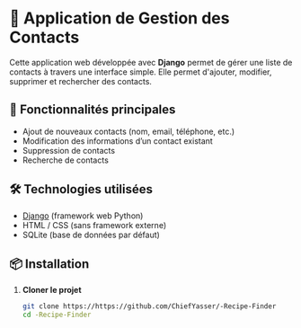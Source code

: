 # 📇 Application de Gestion des Contacts

Cette application web développée avec **Django** permet de gérer une liste de contacts à travers une interface simple. Elle permet d'ajouter, modifier, supprimer et rechercher des contacts.

## 🚀 Fonctionnalités principales

- Ajout de nouveaux contacts (nom, email, téléphone, etc.)
- Modification des informations d’un contact existant
- Suppression de contacts
- Recherche de contacts 

## 🛠️ Technologies utilisées

- [Django](https://www.djangoproject.com/) (framework web Python)
- HTML / CSS (sans framework externe)
- SQLite (base de données par défaut)

## 📦 Installation

1. **Cloner le projet**
   ```bash
   git clone https://https://github.com/ChiefYasser/-Recipe-Finder
   cd -Recipe-Finder
